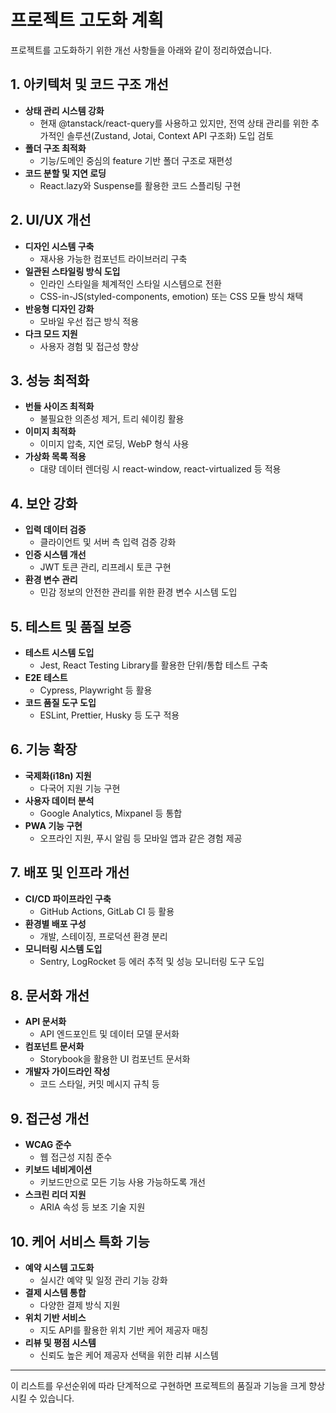 # 프로젝트 고도화 계획

프로젝트를 고도화하기 위한 개선 사항들을 아래와 같이 정리하였습니다.

## 1. 아키텍처 및 코드 구조 개선
- **상태 관리 시스템 강화**  
  - 현재 @tanstack/react-query를 사용하고 있지만, 전역 상태 관리를 위한 추가적인 솔루션(Zustand, Jotai, Context API 구조화) 도입 검토
- **폴더 구조 최적화**  
  - 기능/도메인 중심의 feature 기반 폴더 구조로 재편성
- **코드 분할 및 지연 로딩**  
  - React.lazy와 Suspense를 활용한 코드 스플리팅 구현

## 2. UI/UX 개선
- **디자인 시스템 구축**  
  - 재사용 가능한 컴포넌트 라이브러리 구축
- **일관된 스타일링 방식 도입**  
  - 인라인 스타일을 체계적인 스타일 시스템으로 전환
  - CSS-in-JS(styled-components, emotion) 또는 CSS 모듈 방식 채택
- **반응형 디자인 강화**  
  - 모바일 우선 접근 방식 적용
- **다크 모드 지원**  
  - 사용자 경험 및 접근성 향상

## 3. 성능 최적화
- **번들 사이즈 최적화**  
  - 불필요한 의존성 제거, 트리 쉐이킹 활용
- **이미지 최적화**  
  - 이미지 압축, 지연 로딩, WebP 형식 사용
- **가상화 목록 적용**  
  - 대량 데이터 렌더링 시 react-window, react-virtualized 등 적용

## 4. 보안 강화
- **입력 데이터 검증**  
  - 클라이언트 및 서버 측 입력 검증 강화
- **인증 시스템 개선**  
  - JWT 토큰 관리, 리프레시 토큰 구현
- **환경 변수 관리**  
  - 민감 정보의 안전한 관리를 위한 환경 변수 시스템 도입

## 5. 테스트 및 품질 보증
- **테스트 시스템 도입**  
  - Jest, React Testing Library를 활용한 단위/통합 테스트 구축
- **E2E 테스트**  
  - Cypress, Playwright 등 활용
- **코드 품질 도구 도입**  
  - ESLint, Prettier, Husky 등 도구 적용

## 6. 기능 확장
- **국제화(i18n) 지원**  
  - 다국어 지원 기능 구현
- **사용자 데이터 분석**  
  - Google Analytics, Mixpanel 등 통합
- **PWA 기능 구현**  
  - 오프라인 지원, 푸시 알림 등 모바일 앱과 같은 경험 제공

## 7. 배포 및 인프라 개선
- **CI/CD 파이프라인 구축**  
  - GitHub Actions, GitLab CI 등 활용
- **환경별 배포 구성**  
  - 개발, 스테이징, 프로덕션 환경 분리
- **모니터링 시스템 도입**  
  - Sentry, LogRocket 등 에러 추적 및 성능 모니터링 도구 도입

## 8. 문서화 개선
- **API 문서화**  
  - API 엔드포인트 및 데이터 모델 문서화
- **컴포넌트 문서화**  
  - Storybook을 활용한 UI 컴포넌트 문서화
- **개발자 가이드라인 작성**  
  - 코드 스타일, 커밋 메시지 규칙 등

## 9. 접근성 개선
- **WCAG 준수**  
  - 웹 접근성 지침 준수
- **키보드 네비게이션**  
  - 키보드만으로 모든 기능 사용 가능하도록 개선
- **스크린 리더 지원**  
  - ARIA 속성 등 보조 기술 지원

## 10. 케어 서비스 특화 기능
- **예약 시스템 고도화**  
  - 실시간 예약 및 일정 관리 기능 강화
- **결제 시스템 통합**  
  - 다양한 결제 방식 지원
- **위치 기반 서비스**  
  - 지도 API를 활용한 위치 기반 케어 제공자 매칭
- **리뷰 및 평점 시스템**  
  - 신뢰도 높은 케어 제공자 선택을 위한 리뷰 시스템

---

이 리스트를 우선순위에 따라 단계적으로 구현하면 프로젝트의 품질과 기능을 크게 향상시킬 수 있습니다.

